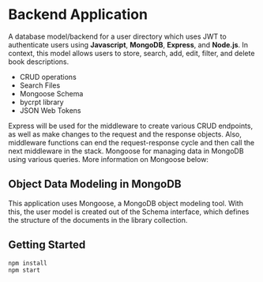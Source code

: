 # Backend Application
A database model/backend for a user directory which uses JWT to authenticate users using **Javascript**,  **MongoDB**, **Express**, and **Node.js**. In context, this model allows users to store, search, add, edit, filter, and delete book descriptions.
- CRUD operations
- Search Files
- Mongoose Schema
- bycrpt library
- JSON Web Tokens

Express will be used for the middleware to create various CRUD endpoints, as well as make changes to the request and the response objects. Also, middleware functions can end the request-response cycle and then call the next middleware in the stack. Mongoose for managing data in MongoDB using various queries. More information on Mongoose below:

## Object Data Modeling in MongoDB
This application uses Mongoose, a MongoDB object modeling tool. With this, the user model is created out of the Schema interface, which defines the structure of the documents in the library collection.

## Getting Started
```
npm install
npm start
```

